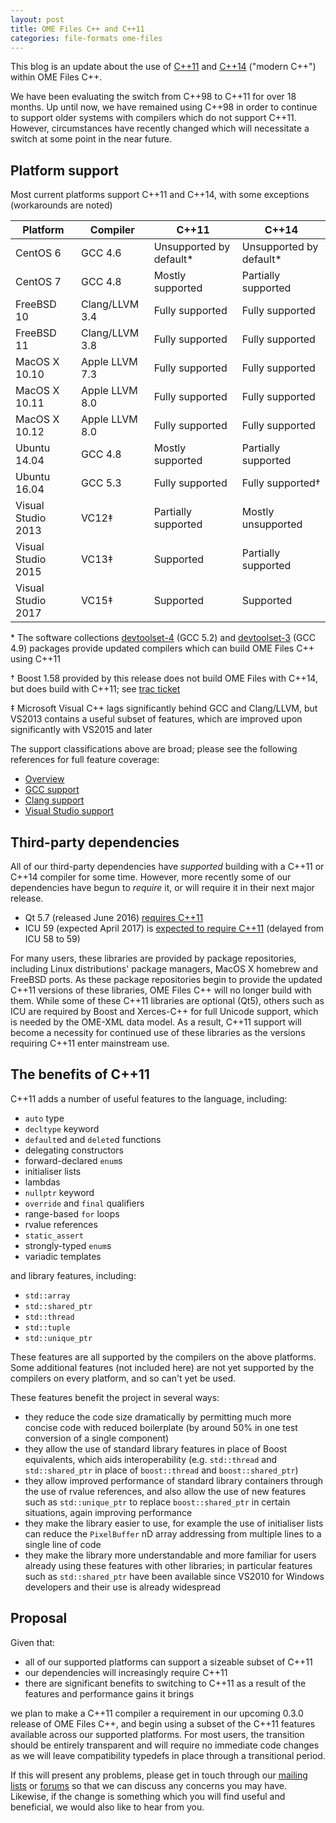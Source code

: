 ```yaml
---
layout: post
title: OME Files C++ and C++11
categories: file-formats ome-files
---
```


This blog is an update about the use of
[C++11](https://en.wikipedia.org/wiki/C%2B%2B11) and
[C++14](https://en.wikipedia.org/wiki/C%2B%2B14) ("modern C++") within
OME Files C++.

We have been evaluating the switch from C++98 to C++11 for over 18
months.  Up until now, we have remained using C++98 in order to
continue to support older systems with compilers which do not support
C++11.  However, circumstances have recently changed which will
necessitate a switch at some point in the near future.

## Platform support

Most current platforms support C++11 and C++14, with some exceptions
(workarounds are noted)

| Platform           | Compiler       | C++11                   | C++14                   |
| ------------------ | -------------- | ----------------------- | ----------------------- |
| CentOS 6           | GCC 4.6        | Unsupported by default* | Unsupported by default* |
| CentOS 7           | GCC 4.8        | Mostly supported        | Partially supported     |
| FreeBSD 10         | Clang/LLVM 3.4 | Fully supported         | Fully supported         |
| FreeBSD 11         | Clang/LLVM 3.8 | Fully supported         | Fully supported         |
| MacOS X 10.10      | Apple LLVM 7.3 | Fully supported         | Fully supported         |
| MacOS X 10.11      | Apple LLVM 8.0 | Fully supported         | Fully supported         |
| MacOS X 10.12      | Apple LLVM 8.0 | Fully supported         | Fully supported         |
| Ubuntu 14.04       | GCC 4.8        | Mostly supported        | Partially supported     |
| Ubuntu 16.04       | GCC 5.3        | Fully supported         | Fully supported†        |
| Visual Studio 2013 | VC12‡          | Partially supported     | Mostly unsupported      |
| Visual Studio 2015 | VC13‡          | Supported               | Partially supported     |
| Visual Studio 2017 | VC15‡          | Supported               | Supported               |

\* The software collections
  [devtoolset-4](https://www.softwarecollections.org/en/scls/rhscl/devtoolset-4/)
  (GCC 5.2) and
  [devtoolset-3](https://www.softwarecollections.org/en/scls/rhscl/devtoolset-3/)
  (GCC 4.9) packages provide updated compilers which can build OME
  Files C++ using C++11

† Boost 1.58 provided by this release does not build OME Files with
  C++14, but does build with C++11; see [trac
  ticket](https://svn.boost.org/trac/boost/ticket/11285)

‡ Microsoft Visual C++ lags significantly behind GCC and Clang/LLVM,
  but VS2013 contains a useful subset of features, which are improved
  upon significantly with VS2015 and later

The support classifications above are broad; please see the following
references for full feature coverage:

- [Overview](http://en.cppreference.com/w/cpp/compiler_support)
- [GCC support](https://gcc.gnu.org/projects/cxx-status.html#cxx11)
- [Clang support](http://clang.llvm.org/cxx_status.html)
- [Visual Studio support](https://msdn.microsoft.com/en-us/library/hh567368.aspx)

## Third-party dependencies

All of our third-party dependencies have *supported* building with a
C++11 or C++14 compiler for some time.  However, more recently some of
our dependencies have begun to *require* it, or will require it in
their next major release.

- Qt 5.7 (released June 2016) [requires
  C++11](http://blog.qt.io/blog/2016/06/16/qt-5-7-released/)
- ICU 59 (expected April 2017) is [expected to require
  C++11](https://sourceforge.net/p/icu/mailman/message/35232691/)
  (delayed from ICU 58 to 59)

For many users, these libraries are provided by package repositories,
including Linux distributions' package managers, MacOS X homebrew and
FreeBSD ports.  As these package repositories begin to provide the
updated C++11 versions of these libraries, OME Files C++ will no
longer build with them.  While some of these C++11 libraries are
optional (Qt5), others such as ICU are required by Boost and
Xerces-C++ for full Unicode support, which is needed by the OME-XML
data model.  As a result, C++11 support will become a necessity for
continued use of these libraries as the versions requiring C++11 enter
mainstream use.

## The benefits of C++11

C++11 adds a number of useful features to the language, including:

- `auto` type
- `decltype` keyword
- `default`ed and `delete`d functions
- delegating constructors
- forward-declared `enum`s
- initialiser lists
- lambdas
- `nullptr` keyword
- `override` and `final` qualifiers
- range-based `for` loops
- rvalue references
- `static_assert`
- strongly-typed `enum`s
- variadic templates

and library features, including:

- `std::array`
- `std::shared_ptr`
- `std::thread`
- `std::tuple`
- `std::unique_ptr`

These features are all supported by the compilers on the above
platforms.  Some additional features (not included here) are not yet
supported by the compilers on every platform, and so can't yet be
used.

These features benefit the project in several ways:

- they reduce the code size dramatically by permitting much more
  concise code with reduced boilerplate (by around 50% in one test
  conversion of a single component)
- they allow the use of standard library features in place of Boost
  equivalents, which aids interoperability (e.g. `std::thread` and
  `std::shared_ptr` in place of `boost::thread` and
  `boost::shared_ptr`)
- they allow improved performance of standard library containers
  through the use of rvalue references, and also allow the use of new
  features such as `std::unique_ptr` to replace `boost::shared_ptr` in
  certain situations, again improving performance
- they make the library easier to use, for example the use of
  initialiser lists can reduce the `PixelBuffer` nD array addressing
  from multiple lines to a single line of code
- they make the library more understandable and more familiar for
  users already using these features with other libraries; in
  particular features such as `std::shared_ptr` have been available
  since VS2010 for Windows developers and their use is already
  widespread

## Proposal

Given that:

- all of our supported platforms can support a sizeable subset of
  C++11
- our dependencies will increasingly require C++11
- there are significant benefits to switching to C++11 as a result of
  the features and performance gains it brings

we plan to make a C++11 compiler a requirement in our upcoming 0.3.0
release of OME Files C++, and begin using a subset of the C++11
features available across our supported platforms.  For most users,
the transition should be entirely transparent and will require no
immediate code changes as we will leave compatibility typedefs in
place through a transitional period.

If this will present any problems, please get in touch through our
[mailing
lists](http://www.openmicroscopy.org/site/community/mailing-lists) or
[forums](http://www.openmicroscopy.org/community/) so that we can
discuss any concerns you may have.  Likewise, if the change is
something which you will find useful and beneficial, we would also
like to hear from you.
